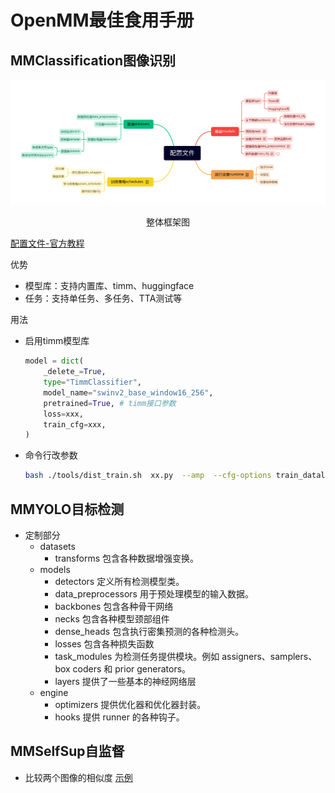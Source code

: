 # OpenMM最佳食用手册



## MMClassification图像识别

![配置文件](assets/配置文件.svg)

<center>整体框架图</center>

[配置文件-官方教程](https://mmclassification.readthedocs.io/zh_CN/dev-1.x/user_guides/config.html)

优势

- 模型库：支持内置库、timm、huggingface
- 任务：支持单任务、多任务、TTA测试等

用法

- 启用timm模型库

  ```python
  model = dict(
      _delete_=True,
      type="TimmClassifier",
      model_name="swinv2_base_window16_256",
      pretrained=True, # timm接口参数
      loss=xxx,
      train_cfg=xxx,
  )
  ```

- 命令行改参数

  ```bash
  bash ./tools/dist_train.sh  xx.py  --amp  --cfg-options train_dataloader.batch_size=12
  ```





## MMYOLO目标检测

- 定制部分
  - datasets
    - transforms 包含各种数据增强变换。
  - models
    - detectors 定义所有检测模型类。
    - data_preprocessors 用于预处理模型的输入数据。
    - backbones 包含各种骨干网络
    - necks 包含各种模型颈部组件
    - dense_heads 包含执行密集预测的各种检测头。
    - losses 包含各种损失函数
    - task_modules 为检测任务提供模块。例如 assigners、samplers、box coders 和 prior generators。
    - layers 提供了一些基本的神经网络层
  - engine
    - optimizers 提供优化器和优化器封装。
    - hooks 提供 runner 的各种钩子。



## MMSelfSup自监督

- 比较两个图像的相似度   [示例](assets/cosine.py)